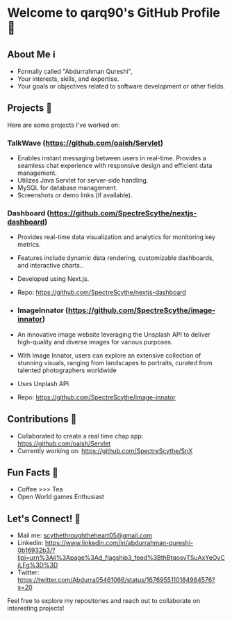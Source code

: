 # Welcome to qarq90's GitHub Profile 👋

## About Me ℹ️
- Formally called "Abdurrahman Qureshi",
- Your interests, skills, and expertise.
- Your goals or objectives related to software development or other fields.

## Projects 🚀
Here are some projects I've worked on:

### TalkWave (https://github.com/oaish/Servlet)
- Enables instant messaging between users in real-time. Provides a seamless chat experience with responsive design and efficient data management.
- Utilizes Java Servlet for server-side handling.
- MySQL for database management.
- Screenshots or demo links (if available).

### Dashboard (https://github.com/SpectreScythe/nextjs-dashboard)
- Provides real-time data visualization and analytics for monitoring key metrics.
- Features include dynamic data rendering, customizable dashboards, and interactive charts..
- Developed using Next.js.
- Repo: https://github.com/SpectreScythe/nextjs-dashboard

- ### ImageInnator (https://github.com/SpectreScythe/image-innator)
- An innovative image website leveraging the Unsplash API to deliver high-quality and diverse images for various purposes. 
-  With Image Innator, users can explore an extensive collection of stunning visuals, ranging from landscapes to portraits, curated from talented 
   photographers worldwide
- Uses Unplash API.
- Repo: https://github.com/SpectreScythe/image-innator

## Contributions 🌟
- Collaborated to create a real time chap app: https://github.com/oaish/Servlet
- Currently working on: https://github.com/SpectreScythe/SnX

## Fun Facts 🎉
- Coffee >>> Tea
- Open World games Enthusiast

## Let's Connect! 🔗
- Mail me: scythethroughtheheart05@gmail.com
- Linkedin: https://www.linkedin.com/in/abdurrahman-qureshi-0b16932b3/?lipi=urn%3Ali%3Apage%3Ad_flagship3_feed%3BthBtqosvTSuAxYeOyCjLFg%3D%3D 
- Twitter: https://twitter.com/Abdurra05461066/status/1676955110184984576?s=20

Feel free to explore my repositories and reach out to collaborate on interesting projects!
